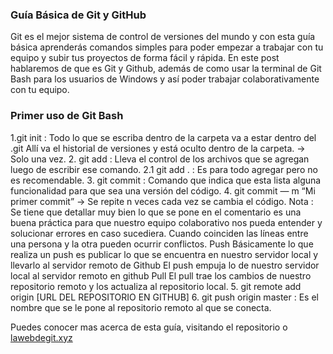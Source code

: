 ### Guía Básica de Git y GitHub

Git es el mejor sistema de control de versiones del mundo y con esta guía básica aprenderás comandos simples para poder empezar a trabajar con tu equipo y subir tus proyectos de forma fácil y rápida.
En este post hablaremos de que es Git y Github, además de como usar la terminal de Git Bash para los usuarios de Windows y así poder trabajar colaborativamente con tu equipo.

### Primer uso de Git Bash

1.git init : Todo lo que se escriba dentro de la carpeta va a estar dentro del .git
Allí va el historial de versiones y está oculto dentro de la carpeta.
→ Solo una vez.
2. git add : Lleva el control de los archivos que se agregan luego de escribir ese comando.
2.1 git add . : Es para todo agregar pero no es recomendable.
3. git commit : Comando que indica que esta lista alguna funcionalidad para que sea una versión del código.
4. git commit — m “Mi primer commit”
→ Se repite n veces cada vez se cambia el código.
Nota :
Se tiene que detallar muy bien lo que se pone en el comentario es una buena práctica para que nuestro equipo colaborativo nos pueda entender y solucionar errores en caso sucediera.
Cuando coinciden las líneas entre una persona y la otra pueden ocurrir conflictos.
Push
Básicamente lo que realiza un push es publicar lo que se encuentra en nuestro servidor local y llevarlo al servidor remoto de Github
El push empuja lo de nuestro servidor local al servidor remoto en github
Pull
El pull trae los cambios de nuestro repositorio remoto y los actualiza al repositorio local.
5. git remote add origin [URL DEL REPOSITORIO EN GITHUB]
6. git push origin master : Es el nombre que se le pone al repositorio remoto al que se conecta.

Puedes conocer mas acerca de esta guía, visitando el repositorio o <a href="https://lawebdegit.xyz">lawebdegit.xyz</a> 